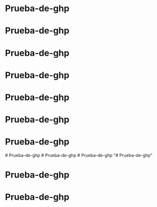 # Prueba-de-ghp
# Prueba-de-ghp
# Prueba-de-ghp
# Prueba-de-ghp
# Prueba-de-ghp
# Prueba-de-ghp
# Prueba-de-ghp
#   P r u e b a - d e - g h p  
 #   P r u e b a - d e - g h p  
 #   P r u e b a - d e - g h p  
 "# Prueba-de-ghp"  
# Prueba-de-ghp
# Prueba-de-ghp

